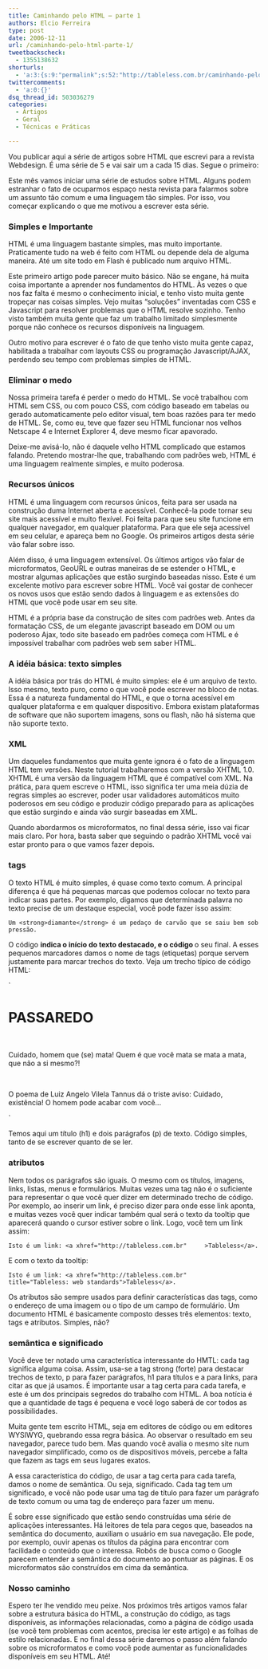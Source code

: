 ```yaml
---
title: Caminhando pelo HTML – parte 1
authors: Elcio Ferreira
type: post
date: 2006-12-11
url: /caminhando-pelo-html-parte-1/
tweetbackscheck:
  - 1355138632
shorturls:
  - 'a:3:{s:9:"permalink";s:52:"http://tableless.com.br/caminhando-pelo-html-parte-1";s:7:"tinyurl";s:26:"http://tinyurl.com/3lfwu8x";s:4:"isgd";s:19:"http://is.gd/nlRiOm";}'
twittercomments:
  - 'a:0:{}'
dsq_thread_id: 503036279
categories:
  - Artigos
  - Geral
  - Técnicas e Práticas

---
```

Vou publicar aqui a série de artigos sobre HTML que escrevi para a revista Webdesign. É uma série de 5 e vai sair um a cada 15 dias. Segue o primeiro:

<!--more-->

Este mês vamos iniciar uma série de estudos sobre HTML. Alguns podem estranhar o fato de ocuparmos espaço nesta revista para falarmos sobre um assunto tão comum e uma linguagem tão simples. Por isso, vou começar explicando o que me motivou a escrever esta série.

### Simples e Importante

HTML é uma linguagem bastante simples, mas muito importante. Praticamente tudo na web é feito com HTML ou depende dela de alguma maneira. Até um site todo em Flash é publicado num arquivo HTML.

Este primeiro artigo pode parecer muito básico. Não se engane, há muita coisa importante a aprender nos fundamentos do HTML. Às vezes o que nos faz falta é mesmo o conhecimento inicial, e tenho visto muita gente tropeçar nas coisas simples. Vejo muitas &#8220;soluções&#8221; inventadas com CSS e Javascript para resolver problemas que o HTML resolve sozinho. Tenho visto também muita gente que faz um trabalho limitado simplesmente porque não conhece os recursos disponíveis na linguagem.

Outro motivo para escrever é o fato de que tenho visto muita gente capaz, habilitada a trabalhar com layouts CSS ou programação Javascript/AJAX, perdendo seu tempo com problemas simples de HTML.

### Eliminar o medo

Nossa primeira tarefa é perder o medo do HTML. Se você trabalhou com HTML sem CSS, ou com pouco CSS, com código baseado em tabelas ou gerado automaticamente pelo editor visual, tem boas razões para ter medo de HTML. Se, como eu, teve que fazer seu HTML funcionar nos velhos Netscape 4 e Internet Explorer 4, deve mesmo ficar apavorado.

Deixe-me avisá-lo, não é daquele velho HTML complicado que estamos falando. Pretendo mostrar-lhe que, trabalhando com padrões web, HTML é uma linguagem realmente simples, e muito poderosa.

### Recursos únicos

HTML é uma linguagem com recursos únicos, feita para ser usada na construção duma Internet aberta e acessível. Conhecê-la pode tornar seu site mais acessível e muito flexível. Foi feita para que seu site funcione em qualquer navegador, em qualquer plataforma. Para que ele seja acessível em seu celular, e apareça bem no Google. Os primeiros artigos desta série vão falar sobre isso.

Além disso, é uma linguagem extensível. Os últimos artigos vão falar de microformatos, GeoURL e outras maneiras de se estender o HTML, e mostrar algumas aplicações que estão surgindo baseadas nisso. Este é um excelente motivo para escrever sobre HTML. Você vai gostar de conhecer os novos usos que estão sendo dados à linguagem e as extensões do HTML que você pode usar em seu site.

HTML é a própria base da construção de sites com padrões web. Antes da formatação CSS, de um elegante javascript baseado em DOM ou um poderoso Ajax, todo site baseado em padrões começa com HTML e é impossível trabalhar com padrões web sem saber HTML.

### A idéia básica: texto simples

A idéia básica por trás do HTML é muito simples: ele é um arquivo de texto. Isso mesmo, texto puro, como o que você pode escrever no bloco de notas. Essa é a natureza fundamental do HTML, e que o torna acessível em qualquer plataforma e em qualquer dispositivo. Embora existam plataformas de software que não suportem imagens, sons ou flash, não há sistema que não suporte texto.

### XML

Um daqueles fundamentos que muita gente ignora é o fato de a linguagem HTML tem versões. Neste tutorial trabalharemos com a versão XHTML 1.0. XHTML é uma versão da linguagem HTML que é compatível com XML. Na prática, para quem escreve o HTML, isso significa ter uma meia dúzia de regras simples ao escrever, poder usar validadores automáticos muito poderosos em seu código e produzir código preparado para as aplicações que estão surgindo e ainda vão surgir baseadas em XML.

Quando abordarmos os microformatos, no final dessa série, isso vai ficar mais claro. Por hora, basta saber que seguindo o padrão XHTML você vai estar pronto para o que vamos fazer depois.

### tags

O texto HTML é muito simples, é quase como texto comum. A principal diferença é que há pequenas marcas que podemos colocar no texto para indicar suas partes. Por exemplo, digamos que determinada palavra no texto precise de um destaque especial, você pode fazer isso assim:

`Um <strong>diamante</strong> é um pedaço de carvão que se saiu bem sob pressão.`

O código <strong> indica o início do texto destacado, e o código </strong> o seu final. A esses pequenos marcadores damos o nome de tags (etiquetas) porque servem justamente para marcar trechos do texto. Veja um trecho típico de código HTML:

`<h1>PASSAREDO</h1><br />
<p>Cuidado, homem que (se) mata! Quem é que você mata se mata a mata, que não a si mesmo?!</p><br />
<p>O poema de Luiz Angelo Vilela Tannus dá o triste aviso: Cuidado, existência! O homem pode acabar com você...</p>`

Temos aqui um título (h1) e dois parágrafos (p) de texto. Código simples, tanto de se escrever quanto de se ler.

### atributos

Nem todos os parágrafos são iguais. O mesmo com os títulos, imagens, links, listas, menus e formulários. Muitas vezes uma tag não é o suficiente para representar o que você quer dizer em determinado trecho de código. Por exemplo, ao inserir um link, é preciso dizer para onde esse link aponta, e muitas vezes você quer indicar também qual será o texto da tooltip que aparecerá quando o cursor estiver sobre o link. Logo, você tem um link assim:

`Isto é um link: <a xhref="http://tableless.com.br"     >Tableless</a>.`

E com o texto da tooltip:

`Isto é um link: <a xhref="http://tableless.com.br"      title="Tableless: web standards">Tableless</a>.`

Os atributos são sempre usados para definir características das tags, como o endereço de uma imagem ou o tipo de um campo de formulário. Um documento HTML é basicamente composto desses três elementos: texto, tags e atributos. Simples, não?

### semântica e significado

Você deve ter notado uma característica interessante do HMTL: cada tag significa alguma coisa. Assim, usa-se a tag strong (forte) para destacar trechos de texto, p para fazer parágrafos, h1 para títulos e a para links, para citar as que já usamos. É importante usar a tag certa para cada tarefa, e este é um dos principais segredos do trabalho com HTML. A boa notícia é que a quantidade de tags é pequena e você logo saberá de cor todos as possibilidades.

Muita gente tem escrito HTML, seja em editores de código ou em editores WYSIWYG, quebrando essa regra básica. Ao observar o resultado em seu navegador, parece tudo bem. Mas quando você avalia o mesmo site num navegador simplificado, como os de dispositivos móveis, percebe a falta que fazem as tags em seus lugares exatos.

A essa característica do código, de usar a tag certa para cada tarefa, damos o nome de semântica. Ou seja, significado. Cada tag tem um significado, e você não pode usar uma tag de título para fazer um parágrafo de texto comum ou uma tag de endereço para fazer um menu.

É sobre esse significado que estão sendo construídas uma série de aplicações interessantes. Há leitores de tela para cegos que, baseados na semântica do documento, auxiliam o usuário em sua navegação. Ele pode, por exemplo, ouvir apenas os títulos da página para encontrar com facilidade o conteúdo que o interessa. Robôs de busca como o Google parecem entender a semântica do documento ao pontuar as páginas. E os microformatos são construídos em cima da semântica.

### Nosso caminho

Espero ter lhe vendido meu peixe. Nos próximos três artigos vamos falar sobre a estrutura básica do HTML, a construção do código, as tags disponíveis, as informações relacionadas, como a página de código usada (se você tem problemas com acentos, precisa ler este artigo) e as folhas de estilo relacionadas. E no final dessa série daremos o passo além falando sobre os microformatos e como você pode aumentar as funcionalidades disponíveis em seu HTML. Até!